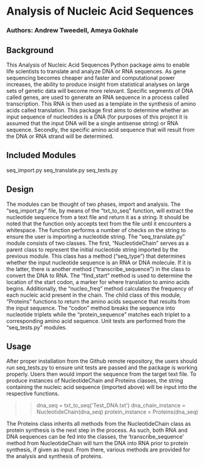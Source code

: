# Analysis of Nucleic Acid Sequences
### Authors: Andrew Tweedell, Ameya Gokhale
## Background
This Analysis of Nucleic Acid Sequences Python package aims to enable life scientists to translate and analyze DNA or RNA sequences. As gene sequencing becomes cheaper and faster and computational power increases, the ability to produce insight from statistical analyses on large sets of genetic data will become more relevant. Specific segments of DNA called genes, are used to generate an RNA sequence in a process called transcription. This RNA is then used as a template in the synthesis of amino acids called translation. This package first aims to determine whether an input sequence of nucleotides is a DNA (for purposes of this project it is assumed that the input DNA will be a single antisense string) or RNA sequence. Secondly, the specific amino acid sequence that will result from the DNA or RNA strand will be determined.

## Included Modules
seq_import.py
seq_translate.py
seq_tests.py

## Design
The modules can be thought of two phases, import and analysis. The “seq_import.py” file, by means of the “txt_to_seq” function, will extract the nucleotide sequence from a text file and return it as a string. It should be noted that the function only accepts text from the file until it encounters a whitespace. The function performs a number of checks on the string to ensure the user is importing a nucleotide string. The “seq_translate.py” module consists of two classes. The first, “NucleotideChain” serves as a parent class to represent the initial nucleotide string imported by the previous module. This class has a method (“seq_type”) that determines whether the input nucleotide sequence is an RNA or DNA molecule. If it is the latter, there is another method (“transcribe_sequence”) in the class to convert the DNA to RNA. The “find_start” method is used to determine the location of the start codon, a marker for where translation to amino acids begins. Additionally, the “nucleo_freq” method calculates the frequency of each nucleic acid present in the chain. The child class of this module, “Proteins” functions to return the amino acids sequence that results from the input sequence. The “codon” method breaks the sequence into nucleotide triplets while the “protein_sequence” matches each triplet to a corresponding amino acid sequence. Unit tests are performed from the “seq_tests.py” modules. 

## Usage
After proper installation from the Github remote repository, the users should run seq_tests.py to ensure unit tests are passed and the package is working properly. Users then would import the sequence from the target text file. To produce instances of NucleotideChain and Proteins classes, the string containing the nucleic acid sequence (imported above) will be input into the respective functions. 

>> dna_seq = txt_to_seq('Test_DNA.txt')
>> dna_chain_instance = NucleotideChain(dna_seq)
>> protein_instance = Proteins(dna_seq)

The Proteins class inherits all methods from the NucleotideChain class as protein synthesis is the next step in the process. As such, both RNA and DNA sequences can be fed into the classes, the ‘transcribe_sequence’ method from NucleotideChain will turn the DNA into RNA prior to protein synthesis, if given as input. From there, various methods are provided for the analysis and synthesis of proteins. 
